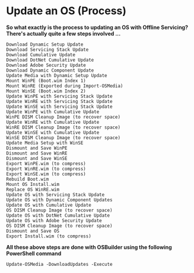 # Update an OS \(Process\)

**So what exactly is the process to updating an OS with Offline Servicing? There's actually quite a few steps involved ...**

```text
Download Dynamic Setup Update
Download Servicing Stack Update
Download Cumulative Update
Download DotNet Cumulative Update
Download Adobe Security Update
Download Dynamic Component Update
Update Media with Dynamic Setup Update
Mount WinPE (Boot.wim Index 1)
Mount WinRE (Exported during Import-OSMedia)
Mount WinSE (Boot.wim Index 2)
Update WinPE with Servicing Stack Update
Update WinRE with Servicing Stack Update
Update WinSE with Servicing Stack Update
Update WinPE with Cumulative Update
WinPE DISM Cleanup Image (to recover space)
Update WinRE with Cumulative Update
WinRE DISM Cleanup Image (to recover space)
Update WinSE with Cumulative Update
WinSE DISM Cleanup Image (to recover space)
Update Media Setup with WinSE
Dismount and Save WinPE
Dismount and Save WinRE
Dismount and Save WinSE
Export WinPE.wim (to compress)
Export WinRE.wim (to compress)
Export WinSE.wim (to compress)
Rebuild Boot.wim
Mount OS Install.wim
Replace OS WinRE.wim
Update OS with Servicing Stack Update
Update OS with Dynamic Component Updates
Update OS with Cumulative Update
OS DISM Cleanup Image (to recover space)
Update OS with DotNet Cumulative Update
Update OS with Adobe Security Update
OS DISM Cleanup Image (to recover space)
Dismount and Save OS
Export Install.wim (to compress)
```

**All these above steps are done with OSBuilder using the following PowerShell command**

```text
Update-OSMedia -DownloadUpdates -Execute
```

